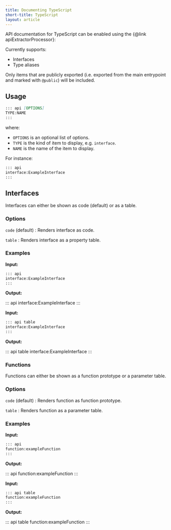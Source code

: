 ```yaml
---
title: Documenting TypeScript
short-title: TypeScript
layout: article
---
```


API documentation for TypeScript can be enabled using the {@link apiExtractorProcessor}:

Currently supports:

- Interfaces
- Type aliases

Only items that are publicly exported (i.e. exported from the main entrypoint and marked with `@public`) will be included.

## Usage

```md
::: api [OPTIONS]
TYPE:NAME
:::
```

where:

- `OPTIONS` is an optional list of options.
- `TYPE` is the kind of item to display, e.g. `interface`.
- `NAME` is the name of the item to display.

For instance:

```md
::: api
interface:ExampleInterface
:::
```

## Interfaces

Interfaces can either be shown as code (default) or as a table.

### Options

`code` (default)
: Renders interface as code.

`table`
: Renders interface as a property table.

### Examples

**Input:**

```md
::: api
interface:ExampleInterface
:::
```

**Output:**

::: api
interface:ExampleInterface
:::

**Input:**

```md
::: api table
interface:ExampleInterface
:::
```

**Output:**

::: api table
interface:ExampleInterface
:::

### Functions

Functions can either be shown as a function prototype or a parameter table.

### Options

`code` (default)
: Renders function as function prototype.

`table`
: Renders function as a parameter table.

### Examples

**Input:**

```md
::: api
function:exampleFunction
:::
```

**Output:**

::: api
function:exampleFunction
:::

**Input:**

```md
::: api table
function:exampleFunction
:::
```

**Output:**

::: api table
function:exampleFunction
:::
